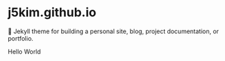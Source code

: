 # j5kim.github.io
:triangular_ruler: Jekyll theme for building a personal site, blog, project documentation, or portfolio.

Hello World
